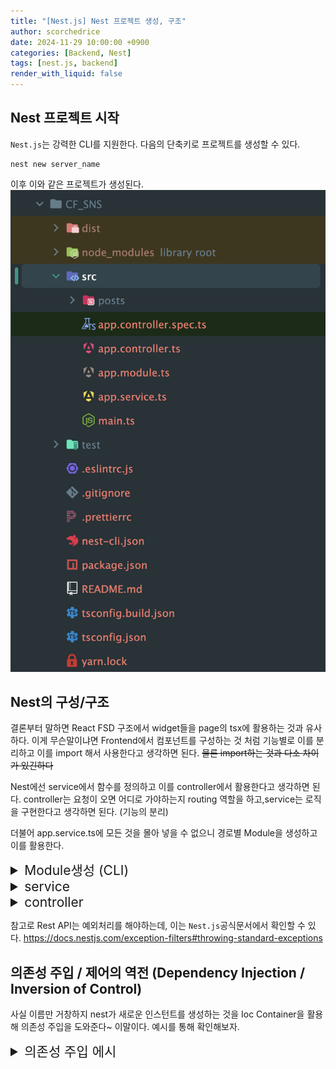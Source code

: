 ```yaml
---
title: "[Nest.js] Nest 프로젝트 생성, 구조"
author: scorchedrice
date: 2024-11-29 10:00:00 +0900
categories: [Backend, Nest]
tags: [nest.js, backend]
render_with_liquid: false
---
```


## Nest 프로젝트 시작
`Nest.js`는 강력한 CLI를 지원한다. 다음의 단축키로 프로젝트를 생성할 수 있다.

```shell
nest new server_name
```

이후 이와 같은 프로젝트가 생성된다.
<img src="/assets/img/241129/nest_architecture.png" alt="Next.js 프로젝트 구조">

## Nest의 구성/구조
결론부터 말하면 React FSD 구조에서 widget들을 page의 tsx에 활용하는 것과 유사하다.
이게 무슨말이냐면 Frontend에서 컴포넌트를 구성하는 것 처럼 기능별로 이를 분리하고 이를 import 해서 사용한다고 생각하면 된다.
~~물론 import하는 것과 다소 차이가 있긴하다~~

Nest에선 service에서 함수를 정의하고 이를 controller에서 활용한다고 생각하면 된다.
controller는 요청이 오면 어디로 가야하는지 routing 역할을 하고,service는 로직을 구현한다고 생각하면 된다. (기능의 분리)


더불어 app.service.ts에 모든 것을 몰아 넣을 수 없으니 경로별 Module을 생성하고 이를 활용한다.

<details markdown="1">

<summary style="font-size: 1.5em;">Module생성 (CLI)</summary>

1. 명령어 입력

```shell
nest g resource
'설정할 경로명'
```


2. Rest API 선택
3. CRUD entry point => 일단 no (추후 학습)

</details>

<details markdown="1">
<summary style="font-size: 1.5em;">service</summary>

```ts
// 5가지 (GET : 모든 게시물, 게시물 상세 & POST : 게시물 작성 & PUT : 게시물 수정 & DELETE)
import {Injectable, NotFoundException} from '@nestjs/common';

@Injectable()
export class PostsService {
  getAllPosts() {
    return posts;
  }

  getPostById(id: number) {
    const post = posts.find(post => post.id === id);
    if (!post) {
      throw new NotFoundException(`Post with id ${id} not found`);
    }
    return post;
  }

  createPost(author: string, title: string, content: string) {
    const post: Post = {
      id: posts[posts.length - 1].id + 1,
      author,
      title,
      content,
      likeCount: 0,
      commentCount: 0,
    };
    posts = [
      ...posts,
      post,
    ]
    return post;
  }

  updatePost(id: number, author?:string, title?:string, content?:string) {
    const post = posts.find(post => post.id === id);
    if (!post) {
      throw new NotFoundException(`Post with id ${id} not found`);
    }
    if (author) {
      post.author = author;
    }
    if (title) {
      post.title = title;
    }
    if (content) {
      post.content = content;
    }
    posts = posts.map((prevPost) => prevPost.id === +id ? post : prevPost);
    return post;
  }

  deletePost(id: number) {
    const post = posts.find(post => post.id === id);
    if (!post) {
      throw new NotFoundException(`Delete with id ${id} not found`);
    }

    posts = posts.filter(post => post.id !== +id);
    return id;
  }
}
```

</details>

<details markdown="1">
<summary style="font-size: 1.5em;">controller</summary>

```ts
import {Controller, Get, Post, NotFoundException, Param, Body, Put, Delete} from '@nestjs/common';
import { PostsService } from './posts.service';

@Controller('posts')
export class PostsController {
  constructor(private readonly postsService: PostsService) {}
  // 1) GET / posts => 모든 post를 가져온다.
  // 2) GET / posts / :id => id에 해당하는 post를 가져온다.
  // 3) POST / posts => post를 생성한다.
  // 4) PUT / posts/:id => id에 해당하는 post를 변경한다.
  // 5) DELETE / posts / :id => id에 해당하는 post를 삭제한다.

  // 1.
  @Get()
  getPosts() {
    return this.postsService.getAllPosts();
  }

  // 2.
  @Get(':id')
  getPost(@Param('id') id: string) {
    return this.postsService.getPostById(+id);
  }

  // 3.
  @Post()
  postPosts(
    @Body('author') author: string,
    @Body('title') title: string,
    @Body('content') content: string,
  ) {
    return this.postsService.createPost(
      author, title, content,
    )
  }

  // 4.
  @Put(':id')
  putPost(
    @Param('id') id: string,
    @Body('author') author?: string,
    @Body('title') title?: string,
    @Body('content') content?: string,
  ) {
   return this.postsService.updatePost(
     +id, author, title, content,
   )
  }

  // 5.
  @Delete(':id')
  deletePost(@Param('id') id: string) {
    return this.postsService.deletePost(+id);
  }
}
```

</details>

참고로 Rest API는 예외처리를 해야하는데, 이는 `Nest.js`공식문서에서 확인할 수 있다.
https://docs.nestjs.com/exception-filters#throwing-standard-exceptions

## 의존성 주입 / 제어의 역전 (Dependency Injection / Inversion of Control)
사실 이름만 거창하지 nest가 새로운 인스턴트를 생성하는 것을 Ioc Container을 활용해 의존성 주입을 도와준다~ 이말이다. 예시를 통해 확인해보자.


<details markdown="1">
<summary style="font-size: 1.5em;">의존성 주입 에시</summary>

```ts
import {Controller, Get, Post, NotFoundException, Param, Body, Put, Delete} from '@nestjs/common';
import { PostsService } from './posts.service';

@Controller('posts')
export class PostsController {
  constructor(private readonly postsService: PostsService) {}
  // 1) GET / posts => 모든 post를 가져온다.
  // ... 아래 이어서
```

해당 코드 (controller)는 service에 의존성을 가진다.

근데 이와 같은 과정이 인스턴스 생성 없이 진행이 가능한데 (module - provider에 등록된 것들), 이는 nest가 직접 기능을 제공하기 때문이다 (ioc container)
이와 같은 과정으로 개발자는 기능 구현에만 집중할 수 있다.

추가적으로 service 또한 Repository(entity 파일)에 의존성을 가진다.
즉 nest.js에서 전반적인 의존성 관계는 다음과 같다고 할 수 있다.

```markdown
Controller -> Service -> Repository -> DB
```

</details>

